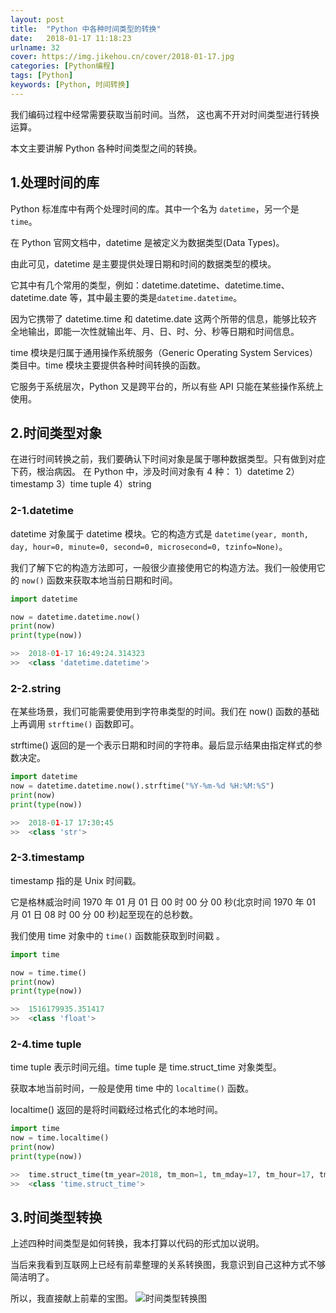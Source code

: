 ```yaml
---
layout: post
title:  "Python 中各种时间类型的转换"
date:   2018-01-17 11:18:23
urlname: 32
cover: https://img.jikehou.cn/cover/2018-01-17.jpg
categories: [Python编程]
tags: [Python]
keywords: [Python, 时间转换]
---
```

我们编码过程中经常需要获取当前时间。当然， 这也离不开对时间类型进行转换运算。

本文主要讲解 Python 各种时间类型之间的转换。
<!-- more -->
## 1.处理时间的库
Python 标准库中有两个处理时间的库。其中一个名为 `datetime`，另一个是`time`。

在 Python 官网文档中，datetime 是被定义为数据类型(Data Types)。

由此可见，datetime  是主要提供处理日期和时间的数据类型的模块。

它其中有几个常用的类型，例如：datetime.datetime、datetime.time、datetime.date 等，其中最主要的类是`datetime.datetime`。

因为它携带了 datetime.time 和 datetime.date 这两个所带的信息，能够比较齐全地输出，即能一次性就输出年、月、日、时、分、秒等日期和时间信息。

time 模块是归属于通用操作系统服务（Generic Operating System Services）类目中。time 模块主要提供各种时间转换的函数。

它服务于系统层次，Python 又是跨平台的，所以有些 API 只能在某些操作系统上使用。

## 2.时间类型对象
在进行时间转换之前，我们要确认下时间对象是属于哪种数据类型。只有做到对症下药，根治病因。
在 Python 中，涉及时间对象有 4 种：
1）datetime
2）timestamp
3）time tuple
4）string

### 2-1.datetime 
datetime 对象属于 datetime 模块。它的构造方式是 `datetime(year, month, day, hour=0, minute=0, second=0, microsecond=0, tzinfo=None)`。

我们了解下它的构造方法即可，一般很少直接使用它的构造方法。我们一般使用它的 `now()` 函数来获取本地当前日期和时间。
```python
import datetime

now = datetime.datetime.now()
print(now)
print(type(now))

>>  2018-01-17 16:49:24.314323
>>  <class 'datetime.datetime'>
```

### 2-2.string
在某些场景，我们可能需要使用到字符串类型的时间。我们在 now() 函数的基础上再调用 `strftime()` 函数即可。

strftime() 返回的是一个表示日期和时间的字符串。最后显示结果由指定样式的参数决定。
```python
import datetime
now = datetime.datetime.now().strftime("%Y-%m-%d %H:%M:%S")
print(now)
print(type(now))

>>  2018-01-17 17:30:45
>>  <class 'str'>
```

### 2-3.timestamp 
timestamp 指的是 Unix 时间戳。

它是格林威治时间 1970 年 01 月 01 日 00 时 00 分 00 秒(北京时间 1970 年 01 月 01 日 08 时 00 分 00 秒)起至现在的总秒数。

我们使用 time 对象中的 `time()` 函数能获取到时间戳 。
```python
import time

now = time.time()
print(now)
print(type(now))

>>  1516179935.351417
>>  <class 'float'>
```

### 2-4.time tuple
time tuple 表示时间元组。time tuple 是 time.struct_time 对象类型。

获取本地当前时间，一般是使用 time 中的 `localtime()` 函数。

localtime() 返回的是将时间戳经过格式化的本地时间。
```python
import time
now = time.localtime()
print(now)
print(type(now))

>>  time.struct_time(tm_year=2018, tm_mon=1, tm_mday=17, tm_hour=17, tm_min=20, tm_sec=34, tm_wday=2, tm_yday=17, tm_isdst=0)
>>  <class 'time.struct_time'>
```

## 3.时间类型转换
上述四种时间类型是如何转换，我本打算以代码的形式加以说明。

当后来我看到互联网上已经有前辈整理的关系转换图，我意识到自己这种方式不够简洁明了。

所以，我直接献上前辈的宝图。
![时间类型转换图](https://img.jikehou.cn/img/20180117_1.jpg)

